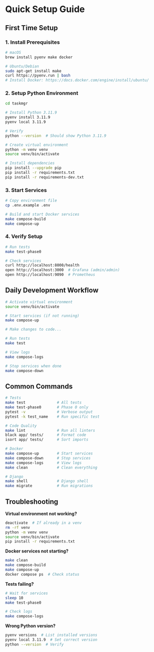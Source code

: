 # Quick Setup Guide

## First Time Setup

### 1. Install Prerequisites

```bash
# macOS
brew install pyenv make docker

# Ubuntu/Debian
sudo apt-get install make
curl https://pyenv.run | bash
# Install Docker: https://docs.docker.com/engine/install/ubuntu/
```

### 2. Setup Python Environment

```bash
cd taskmgr

# Install Python 3.11.9
pyenv install 3.11.9
pyenv local 3.11.9

# Verify
python --version  # Should show Python 3.11.9

# Create virtual environment
python -m venv venv
source venv/bin/activate

# Install dependencies
pip install --upgrade pip
pip install -r requirements.txt
pip install -r requirements-dev.txt
```

### 3. Start Services

```bash
# Copy environment file
cp .env.example .env

# Build and start Docker services
make compose-build
make compose-up
```

### 4. Verify Setup

```bash
# Run tests
make test-phase0

# Check services
curl http://localhost:8000/health
open http://localhost:3000  # Grafana (admin/admin)
open http://localhost:9090  # Prometheus
```

## Daily Development Workflow

```bash
# Activate virtual environment
source venv/bin/activate

# Start services (if not running)
make compose-up

# Make changes to code...

# Run tests
make test

# View logs
make compose-logs

# Stop services when done
make compose-down
```

## Common Commands

```bash
# Tests
make test              # All tests
make test-phase0       # Phase 0 only
pytest -v              # Verbose output
pytest -k test_name    # Run specific test

# Code Quality
make lint              # Run all linters
black app/ tests/      # Format code
isort app/ tests/      # Sort imports

# Docker
make compose-up        # Start services
make compose-down      # Stop services
make compose-logs      # View logs
make clean             # Clean everything

# Django
make shell             # Django shell
make migrate           # Run migrations
```

## Troubleshooting

**Virtual environment not working?**
```bash
deactivate  # If already in a venv
rm -rf venv
python -m venv venv
source venv/bin/activate
pip install -r requirements.txt
```

**Docker services not starting?**
```bash
make clean
make compose-build
make compose-up
docker compose ps  # Check status
```

**Tests failing?**
```bash
# Wait for services
sleep 10
make test-phase0

# Check logs
make compose-logs
```

**Wrong Python version?**
```bash
pyenv versions  # List installed versions
pyenv local 3.11.9  # Set correct version
python --version  # Verify
```
